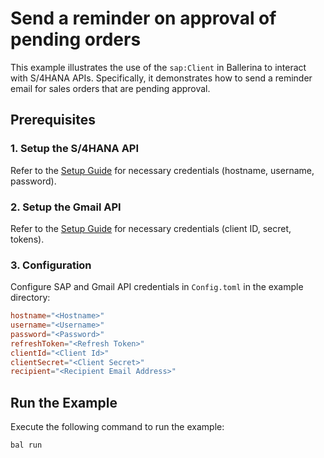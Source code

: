 # Send a reminder on approval of pending orders

This example illustrates the use of the `sap:Client` in Ballerina to interact with S/4HANA APIs. Specifically, it
demonstrates how to send a reminder email for sales orders that are pending approval.

## Prerequisites

### 1. Setup the S/4HANA API

Refer to the [Setup Guide](https://central.ballerina.io/ballerinax/sap/latest#setup-guide) for necessary credentials (hostname, username, password).

### 2. Setup the Gmail API

Refer to the [Setup Guide](https://central.ballerina.io/ballerinax/googleapis.gmail/latest#setup-guide) for necessary credentials (client ID, secret, tokens).

### 3. Configuration

Configure SAP and Gmail API credentials in `Config.toml` in the example directory:

```toml
hostname="<Hostname>"
username="<Username>"
password="<Password>"
refreshToken="<Refresh Token>"
clientId="<Client Id>"
clientSecret="<Client Secret>"
recipient="<Recipient Email Address>"
```

## Run the Example

Execute the following command to run the example:

```bash
bal run
```